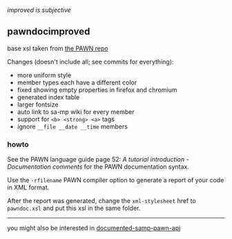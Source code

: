 
_improved is subjective_

## pawndocimproved

base xsl taken from [the PAWN repo](https://github.com/compuphase/pawn)

Changes (doesn't include all; see commits for everything):
* more uniform style
* member types each have a different color
* fixed showing empty properties in firefox and chromium
* generated index table
* larger fontsize
* auto link to sa-mp wiki for every member
* support for `<b> <strong> <a>` tags
* ignore `__file __date __time` members

### howto

See the PAWN language guide page 52: _A tutorial introduction - Documentation comments_ for the PAWN documentation syntax.

Use the `-rfilename` PAWN compiler option to generate a report of your code in XML format.

After the report was generated, change the `xml-stylesheet` href to `pawndoc.xsl` and put this xsl in the same folder.

---

you might also be interested in [documented-samp-pawn-api](https://github.com/basdon/documented-samp-pawn-api)
